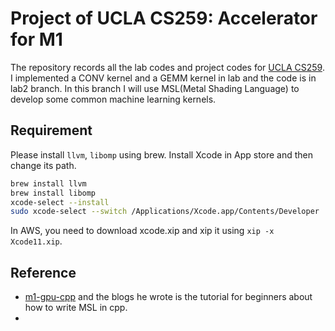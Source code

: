 # Project of UCLA CS259: Accelerator for M1

The repository records all the lab codes and project codes for [UCLA CS259](https://polyarch.github.io/cs259/). I implemented a CONV kernel and a GEMM kernel in lab and the code is in lab2 branch. In this branch I will use MSL(Metal Shading Language) to develop some common machine learning kernels.

## Requirement

Please install `llvm`, `libomp` using brew. Install Xcode in App store and then change its path.

```bash
brew install llvm
brew install libomp
xcode-select --install 
sudo xcode-select --switch /Applications/Xcode.app/Contents/Developer
```

In AWS, you need to download xcode.xip and xip it using `xip -x Xcode11.xip`.

## Reference

- [m1-gpu-cpp](https://github.com/larsgeb/m1-gpu-cpp/tree/main) and the blogs he wrote is the tutorial for beginners about how to write MSL in cpp.
- 